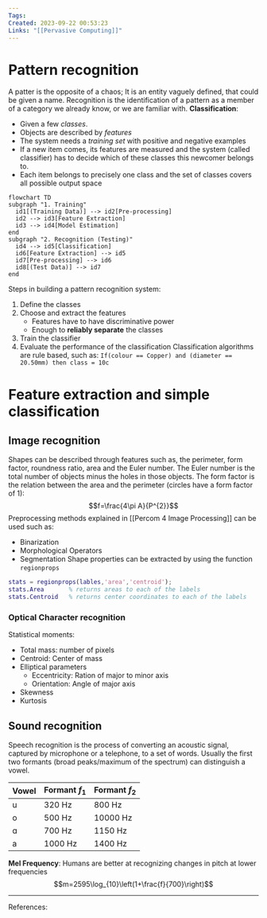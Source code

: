 ```yaml
---
Tags: 
Created: 2023-09-22 00:53:23
Links: "[[Pervasive Computing]]"
---
```

# Pattern recognition
A patter is the opposite of a chaos; It is an entity vaguely defined, that could be given a name. Recognition is the identification of a pattern as a member of a category we already know, or we are familiar with.
**Classification**: 
- Given a few *classes*.
- Objects are described by *features*
- The system needs a *training set* with positive and negative examples
- If a new item comes, its features are measured and the system (called classifier) has to decide which of these classes this newcomer belongs to.
- Each item belongs to precisely one class and the set of classes covers all possible output space
```mermaid
flowchart TD
subgraph "1. Training"
  id1[(Training Data)] --> id2[Pre-processing]
  id2 --> id3[Feature Extraction]
  id3 --> id4[Model Estimation]
end
subgraph "2. Recognition (Testing)"
  id4 --> id5[Classification]
  id6[Feature Extraction] --> id5
  id7[Pre-processing] --> id6
  id8[(Test Data)] --> id7
end
```
Steps in building a pattern recognition system:
1. Define the classes
2. Choose and extract the features
	- Features have to have discriminative power
	- Enough to **reliably separate** the classes
3. Train the classifier
4. Evaluate the performance of the classification
Classification algorithms are rule based, such as: `If(colour == Copper) and (diameter == 20.50mm) then class = 10c`
# Feature extraction and simple classification
## Image recognition
Shapes can be described through features such as, the perimeter, form factor, roundness ratio, area and the Euler number. The Euler number is the total number of objects minus the holes in those objects.
The form factor is the relation between the area and the perimeter (circles have a form factor of 1): $$f=\frac{4\pi A}{P^{2}}$$
Preprocessing methods explained in [[Percom 4 Image Processing]] can be used such as:
- Binarization
- Morphological Operators
- Segmentation
Shape properties can be extracted by using the function `regionprops`
```matlab
stats = regionprops(lables,'area','centroid');
stats.Area       % returns areas to each of the labels
stats.Centroid   % returns center coordinates to each of the labels
```
### Optical Character recognition
Statistical moments:
- Total mass: number of pixels
- Centroid: Center of mass
- Elliptical parameters
	- Eccentricity: Ration of major to minor axis
	- Orientation: Angle of major axis
- Skewness
- Kurtosis
## Sound recognition
Speech recognition is the process of converting an acoustic signal, captured by microphone or a telephone, to a set of words. Usually the first two formants (broad peaks/maximum of the spectrum) can distinguish a vowel.

| Vowel | Formant $f_1$ | Formant $f_2$ |
| ----- | ------------- | ------------- |
| u     | 320 Hz        | 800 Hz        |
| o     | 500 Hz        | 10000 Hz      |
| ɑ     | 700 Hz        | 1150 Hz       |
| a     | 1000 Hz       | 1400 Hz       |

**Mel Frequency**: Humans are better at recognizing changes in pitch at lower frequencies $$m=2595\log_{10}\left(1+\frac{f}{700}\right)$$

---
References: